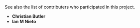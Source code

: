 See also the list of contributers who participated in this project.
* **Christian Butler**
* **Ian M Nieto**
